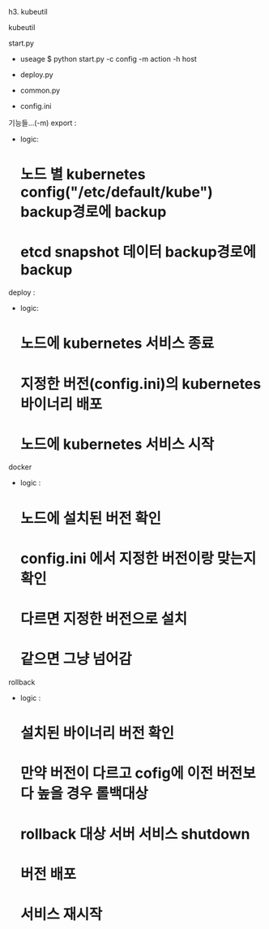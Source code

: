 h3. kubeutil

kubeutil

start.py
 - useage
$ python start.py -c config -m action -h host

- deploy.py
- common.py
- config.ini 


기능들...(-m)
export : 
 - logic:
   # 노드 별 kubernetes config("/etc/default/kube") backup경로에 backup
   # etcd snapshot 데이터 backup경로에 backup
deploy :
 - logic:
   # 노드에 kubernetes 서비스 종료
   # 지정한 버전(config.ini)의 kubernetes 바이너리 배포
   # 노드에 kubernetes 서비스 시작
docker
 - logic :
   # 노드에 설치된 버전 확인
   # config.ini 에서 지정한 버전이랑 맞는지 확인
   # 다르면 지정한 버전으로 설치
   # 같으면 그냥 넘어감
rollback 
 - logic : 
   # 설치된 바이너리 버전 확인
   # 만약 버전이 다르고 cofig에 이전 버전보다 높을 경우 롤백대상
   # rollback 대상 서버 서비스 shutdown
   # 버전 배포 
   # 서비스 재시작
  
